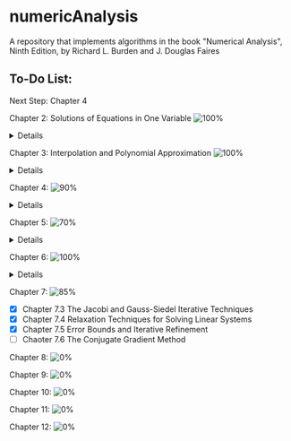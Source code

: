 # numericAnalysis
A repository that implements algorithms in the book "Numerical Analysis", Ninth Edition, by Richard L. Burden and J. Douglas Faires

## To-Do List:
Next Step: Chapter 4

Chapter 2: Solutions of Equations in One Variable ![100%](https://progress-bar.dev/100)
<details>
  <summary>Details</summary>
  
  - [x] Chapter 2.1 The Bisection Method
  - [x] Chapter 2.2 Fixed-Point Iteration
  - [x] Chapter 2.3 Newtons's Method and Its Extensions
  - [x] Chapter 2.4 Error Analysis for Iterative  Methods
    - [x] Modified Newton Method
  - [x] Chapter 2.5 Accelerating Convergence
    - [x] Aitken's $\Delta^2$ Method
  - [x] Chapter 2.6 Zeros of Polynomials and Muller's Method
    - [x] Horner's method incorperate with Newton's method to find the zeros of polynomial
</details>

Chapter 3: Interpolation and Polynomial Approximation ![100%](https://progress-bar.dev/100)
<details>
  <summary>Details</summary>
  
- [x] Chapter 3.1 Interpolation and the Lagrange Polynomial
- [x] Chapter 3.2 Data Approximation and Neville's Method
- [x] Chapter 3.3 Divided Differences
- [x] Chapter 3.4 Hermite Interpolation
- [x] Chapter 3.5 Cubic Spline Interpolation
</details>
      
Chapter 4: ![90%](https://progress-bar.dev/90)
<details>
  <summary>Details</summary>
  
  - [x] Chapter 4.1 Numerical Differentiation
  - [x] Chapter 4.2 Richardson's Extrapolation
    - [x] Implement Richardson's Extrapolation algorithm for even order of $h$
  - [x] Chapter 4.3 Elements of Numerical Integration
    - [x] Newton-Cotes Formula 
  - [x] Chapter 4.4 Composite Numerical Integration
    - [x] Visualization
  - [x] Chapter 4.5 Romberg Integration
  - [x] Chapter 4.6 Adaptive Quadrature Methods
    - [x] Adaptive Trapezoidal rule
  - [x] Chapter 4.7 Gaussian Quadrature
    - [x] Gaussian-Legendre Quadrature
  - [ ] Chapter 4.8 Multiple Integrals
  - [ ] Chapter 4.9 Improper Integrals
</details>

Chapter 5: ![70%](https://progress-bar.dev/70)
<details>
  <summary>Details</summary>
  
  - [x] Chapter 5.2 Euler's Method
  - [x] Chapter 5.3 Higher-Order Taylor Methods
    - [x] Taylor's method 
  - [x] Chapter 5.4 Runge-Kutta Methods
    - [x] More in detail about _Runge-Kutta Methods_
  - [x] Chapter 5.5 Error Control and the Runge-Kutta-Fehlberg Method
    - [x] Implement Generalized Runge-Kutta Embedded 
  - [x] Chapter 5.6 Multistep Method
    - [x] Generalized Adams-Bashforth Algorithm
    - [x] Milne-Simpson Predictor-Corrector 
  - [x] Chapter 5.7 Variable Step-Size Multistep Method
    - [x] Generalized Variable Step-Size MultiStep Method
  - [ ] Chapter 5.8 Extrapolation
  - [ ] Chapter 5.9 Higher-Order Equations and Systems of Differential Equations
  - [ ] Chapter 5.11 Stiff Differential Equations
</details>

Chapter 6: ![100%](https://progress-bar.dev/100)
<details>
  <summary>Details</summary>

  - [x] Chapter 6.1 Linear Systems of Equations
  - [x] Chapter 6.3 Linear Algebra and Matrix Inversion
    - [x] Algorithm to find the inverse of the matrix
  - [x] Chapter 6.4 The Determinant of a Matrix 
    - [x] Compute determinant using Gaussian Elimination
  - [x] Chapter 6.5 Matrix Factorization
    - [x] _PLU_ Decomposition
  - [x] Chapter 6.6 Special Types of Matrices
  - [x] _PLDL'_ Decomposition (Refer to the book _Matrix Computation_) 
  - [x] Remaining algorithm that solves tridiagonal linear system
</details>

Chapter 7: ![85%](https://progress-bar.dev/85)
  - [x] Chapter 7.3 The Jacobi and Gauss-Siedel Iterative Techniques
  - [x] Chapter 7.4 Relaxation Techniques for Solving Linear Systems 
  - [x] Chapter 7.5 Error Bounds and Iterative Refinement
  - [ ] Chaoter 7.6 The Conjugate Gradient Method

Chapter 8: ![0%](https://progress-bar.dev/0)

Chapter 9: ![0%](https://progress-bar.dev/0)

Chapter 10: ![0%](https://progress-bar.dev/0)

Chapter 11: ![0%](https://progress-bar.dev/0)

Chapter 12: ![0%](https://progress-bar.dev/0)
